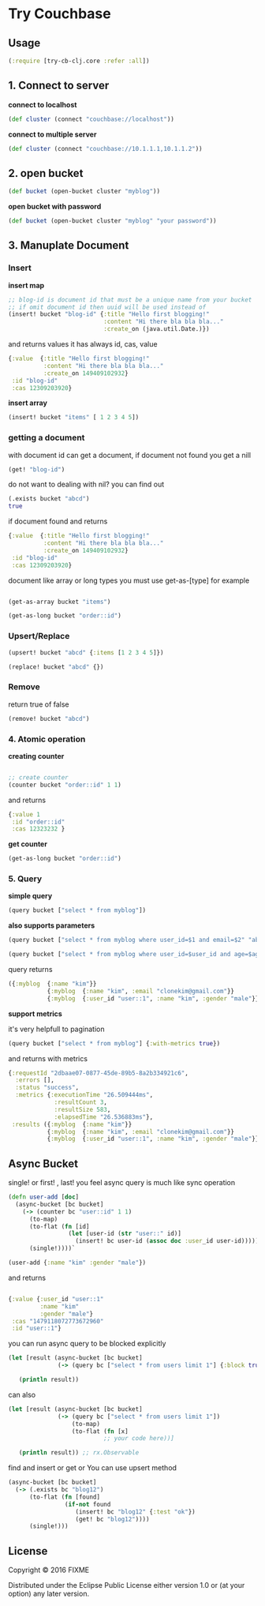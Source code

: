 # Try Couchbase



## Usage

```clojure
(:require [try-cb-clj.core :refer :all])
```

## 1. Connect to server

**connect to localhost**

```clojure
(def cluster (connect "couchbase://localhost"))
```

**connect to multiple server**

```clojure
(def cluster (connect "couchbase://10.1.1.1,10.1.1.2"))
```

## 2. open bucket


```clojure
(def bucket (open-bucket cluster "myblog"))
```

**open bucket with password**

```clojure
(def bucket (open-bucket cluster "myblog" "your password"))
```

## 3. Manuplate Document

### Insert

**insert map**

```clojure
;; blog-id is document id that must be a unique name from your bucket
;; if omit document id then uuid will be used instead of
(insert! bucket "blog-id" {:title "Hello first blogging!"
                           :content "Hi there bla bla bla..."
                           :create_on (java.util.Date.)})
```

and returns values
it has always id, cas, value

```clojure
{:value  {:title "Hello first blogging!"
          :content "Hi there bla bla bla..."
          :create_on 149409102932}
 :id "blog-id"
 :cas 12309203920}
```

**insert array**

```clojure
(insert! bucket "items" [ 1 2 3 4 5])
```

### getting a document


with document id can get a document,
if document not found you get a nill

```clojure
(get! "blog-id")
```

do not want to dealing with nil?
you can find out

```clojure
(.exists bucket "abcd")
true
```

if document found
and returns

```clojure
{:value  {:title "Hello first blogging!"
          :content "Hi there bla bla bla..."
          :create_on 149409102932}
 :id "blog-id"
 :cas 12309203920}
```

document like array or long types
you must use get-as-[type]
for example

```clojure

(get-as-array bucket "items")

(get-as-long bucket "order::id")
```


### Upsert/Replace

```clojure
(upsert! bucket "abcd" {:items [1 2 3 4 5]})

(replace! bucket "abcd" {})

```

### Remove

return true of false

```clojure
(remove! bucket "abcd")
```

### 4. Atomic operation

**creating counter**

```clojure

;; create counter
(counter bucket "order::id" 1 1)
```

and returns

```clojure
{:value 1
 :id "order::id"
 :cas 12323232 }
```

**get counter**

```clojure
(get-as-long bucket "order::id")
```


### 5. Query

**simple query**

```clojure
(query bucket ["select * from myblog"])
```

**also supports parameters**

```clojure
(query bucket ["select * from myblog where user_id=$1 and email=$2" "abc" "clonekim@gmail.com"])
```

```clojure
(query bucket ["select * from myblog where user_id=$user_id and age=$age"  {:user-id "abc" :age 12}])
```
query returns

```clojure
({:myblog  {:name "kim"}}
           {:myblog  {:name "kim", :email "clonekim@gmail.com"}}
           {:myblog  {:user_id "user::1", :name "kim", :gender "male"}})
```

**support metrics**

it's very helpfull to pagination

```clojure
(query bucket ["select * from myblog"] {:with-metrics true})
```

and returns with metrics

```clojure
{:requestId "2dbaae07-0877-45de-89b5-8a2b334921c6",
  :errors [],
  :status "success",
  :metrics {:executionTime "26.509444ms",
             :resultCount 3,
             :resultSize 583,
             :elapsedTime "26.536883ms"},
 :results ({:myblog  {:name "kim"}}
           {:myblog  {:name "kim", :email "clonekim@gmail.com"}}
           {:myblog  {:user_id "user::1", :name "kim", :gender "male"}})}

```

## Async Bucket

 single! or first! , last!
you feel async query is much like sync operation

```clojure
(defn user-add [doc]
  (async-bucket [bc bucket]
    (-> (counter bc "user::id" 1 1)
      (to-map)
      (to-flat (fn [id]
                 (let [user-id (str "user::" id)]
                   (insert! bc user-id (assoc doc :user_id user-id)))))
      (single!))))`

(user-add {:name "kim" :gender "male"})
```

and returns

```clojure

{:value {:user_id "user::1"
         :name "kim"
         :gender "male"}
 :cas "1479118072773672960"
 :id "user::1"}
```


you can run async query to be blocked explicitly

```clojure
(let [result (async-bucket [bc bucket]
              (-> (query bc ["select * from users limit 1"] {:block true})))]

   (println result))
```
can also 

```clojure
(let [result (async-bucket [bc bucket]
              (-> (query bc ["select * from users limit 1"])
                  (to-map)
                  (to-flat (fn [x]
                           ;; your code here))]

   (println result)) ;; rx.Observable
```



find and insert or get
or You can use upsert method

```clojure
(async-bucket [bc bucket]
  (-> (.exists bc "blog12")
      (to-flat (fn [found]
                (if-not found
                   (insert! bc "blog12" {:test "ok"})
	               (get! bc "blog12"))))
      (single!)))

```


## License

Copyright © 2016 FIXME

Distributed under the Eclipse Public License either version 1.0 or (at
your option) any later version.
